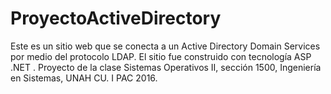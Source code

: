 # ProyectoActiveDirectory
Este es un sitio web que se conecta a un Active Directory Domain Services por medio del protocolo LDAP. El sitio fue construido con tecnología ASP .NET . Proyecto de la clase Sistemas Operativos II, sección 1500, Ingeniería en Sistemas, UNAH CU. I PAC 2016.
